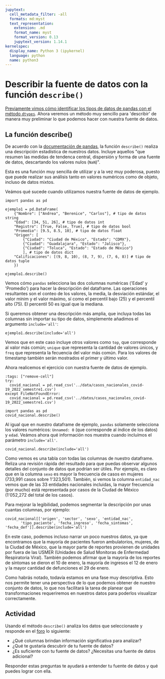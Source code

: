 ```yaml
---
jupytext:
  cell_metadata_filter: -all
  formats: md:myst
  text_representation:
    extension: .md
    format_name: myst
    format_version: 0.13
    jupytext_version: 1.14.1
kernelspec:
  display_name: Python 3 (ipykernel)
  language: python
  name: python3
---
```


# Describir la fuente de datos con la función `describe()`

[Previamente vimos cómo identificar los tipos de datos de pandas con el método `dtypes`](../S2-estructuras-preparacion/S2P4-dtypes.md). Ahora veremos un método muy sencillo para 'describir' de manera muy preliminar lo que podemos hacer con nuestra fuente de datos.

## La función describe()

De acuerdo con la [documentación de pandas](https://pandas.pydata.org/docs/reference/api/pandas.DataFrame.describe.html?highlight=describe#pandas.DataFrame.describe), la función `describe()` realiza una descripción estadística de nuestros datos. Incluye aquellos "que resumen las medidas de tendenca central, dispersión y forma de una fuente de datos, descartando los valores nulos (`NaN`)".

Esta es una función muy sencilla de utilizar y a la vez muy poderosa, puesto que puede realizar sus análisis tanto en valores numéricos como de objeto, incluso de datos mixtos.

Veámos qué sucede cuando utilizamos nuestra fuente de datos de ejemplo.

```{code-cell}
import pandas as pd

ejemplo1 = pd.DataFrame(
    {"Nombre": ["Andrea", "Berenice", "Carlos"], # tipo de datos string
    "Edad": [34, 51, 26], # tipo de datos int
    "Registro": [True, False, True], # tipo de datos bool
    "Promedio": [9.5, 8.5, 10], # tipo de datos float
    "Origen": [
        {"Ciudad": "Ciudad de México", "Estado": "CDMX"}, 
        {"Ciudad": "Guadalajara", "Estado": "Jalisco"}, 
        {"Ciudad": "Toluca", "Estado": "Estado de México"}
        ], # tipo de datos dict 
    "Calificaciones": [(9, 8, 10), (8, 7, 9), (7, 6, 8)] # tipo de datos tuple
    })

ejemplo1.describe()
```

Vemos cómo `pandas` selecciona las dos columnas numéricas ('Edad' y 'Promedio') para hacer la descripción del dataframe. Las operaciones resultantes son el conteo de los valores, la media, la desviación estándar, el valor mínim y el valor máximo, sí como el percentil bajo (25) y el percentil alto (75). El percentil 50 es igual que la mediana.

Si queremos obtener una descripción más amplia, que incluya todas las columnas sin importar su tipo de datos, simplemente añadimos el argumento `include='all'`:

```{code-cell}
ejemplo1.describe(include='all')
```

Vemos que en este caso incluye otros valores como `top`, que corresponde al valor más común; `unique` que representa la cantidad de valores únicos, y `freq` que representa la fecuencia del valor más común. Para los valores de timestamp también serán mostrados el primer y último valor.

Ahora realicemos el ejercicio con nuestra fuente de datos de ejemplo.

```{code-cell} ipython
:tags: ["remove-cell"]
try:
  covid_nacional = pd.read_csv('../data/casos_nacionales_covid-19_2022_semestre1.csv')
except FileNotFoundError:
  covid_nacional = pd.read_csv('../datos/casos_nacionales_covid-19_2022_semestre1.csv')
```

```{code-cell}
import pandas as pd
covid_nacional.describe()
```

Al igual que en nuestro dataframe de ejemplo, `pandas` solamente selecciona los valores numéricos: `Unnamed: 0` (que corresponde al índice de los datos) y `edad`. Veámos ahora qué información nos muestra cuando incluímos el parámetro `include='all'`.

```{code-cell}
covid_nacional.describe(include='all')
```

Como vemos es una tabla con todas las columnas de nuestro dataframe. Reliza una revisión rápida del resultado para que puedas observar algunos detalles del conjunto de datos que podrían ser útiles. Por ejemplo, es claro que en la columna `sexo` es mayor la frecuencia de casos en mujeres (733,991 casos sobre 1'323,501). También, si vemos la columna `entidad_nac` vemos que de las 33 entidades nacionales incluidas, la mayor frecuencia (por mucho) está representada por casos de la Ciudad de México (1'052,272 del total de los casos).

Para mejorar la legibilidad, podemos segmentar la descripción por unas cuantas columnas, por ejemplo:

```{code-cell}
covid_nacional[['origen', 'sector', 'sexo', 'entidad_nac', 
       'tipo_paciente', 'fecha_ingreso', 'fecha_sintomas', 'fecha_def']].describe(include='all')
```

En este caso, podemos incluso narrar un poco nuestros datos, ya que encontramos que la mayoría de pacientes fueron ambulatorios, mujeres, de la Ciudad de México, que la mayor parte de reportes provienen de unidades por fuera de las USMER (Unidades de Salud Monitoras de Enfermedad Respiratoria Viral). También podemos afirmar que la mayoría de los reportes de síntomas se dieron el 10 de enero, la mayoría de ingresos el 12 de enero y la mayor cantidad de defunciones el 29 de enero.

Como habrás notado, todavía estamos en una fase muy descriptiva. Esto nos permite tener una perspectiva de lo que podemos obtener de nuestro conjunto de datos, lo que nos facilitará la tarea de planear qué transformaciones requeriremos en nuestros datos para poderlos visualizar correctamente.

## Actividad

Usando el método `describe()` analiza los datos que seleccionaste y responde en el [foro](https://formaciondocente.bunam.unam.mx:8091/moodle/fdocente/mod/forum/view.php?id=645) lo siguiente:

- ¿Qué columnas brindan información significativa para analizar?
- ¿Qué te gustaría descubrir de tu fuente de datos?
- ¿Es suficiente con tu fuente de datos? ¿Necesitas una fuente de datos adicional?

Responder estas preguntas te ayudará a entender tu fuente de datos y qué puedes lograr con ella.
